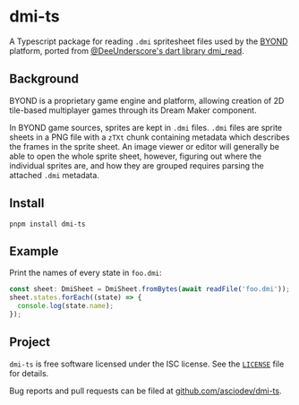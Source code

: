 # dmi-ts

A Typescript package for reading `.dmi` spritesheet files used by the [BYOND](https://www.byond.com) platform, ported from [@DeeUnderscore's dart library dmi_read](https://github.com/DeeUnderscore/dmi_read).

## Background
BYOND is a proprietary game engine and platform, allowing creation of 2D tile-based multiplayer games through its Dream Maker component.

In BYOND game sources, sprites are kept in `.dmi` files. `.dmi` files are sprite sheets in a PNG file with a `zTXt` chunk containing metadata which describes the frames in the sprite sheet. An image viewer or editor will generally be able to open the whole sprite sheet, however, figuring out where the individual sprites are, and how they are grouped requires parsing the attached `.dmi` metadata.

## Install

`pnpm install dmi-ts`

## Example
Print the names of every state in `foo.dmi`:

~~~~typescript
const sheet: DmiSheet = DmiSheet.fromBytes(await readFile('foo.dmi'));
sheet.states.forEach((state) => {
  console.log(state.name);
});
~~~~

## Project
`dmi-ts` is free software licensed under the ISC license. See the [`LICENSE`](LICENSE) file for details.

Bug reports and pull requests can be filed at [github.com/asciodev/dmi-ts](https://github.com/asciodev/dmi-ts).
